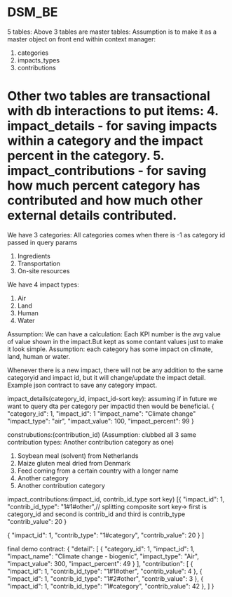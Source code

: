 # DSM_BE
5 tables:
Above 3 tables are master tables: Assumption is to make it as a master object on front end within context manager:
1. categories
2. impacts_types
3. contributions

Other two tables are transactional with db interactions to put items:
4. impact_details - for saving impacts within a category and the impact percent in the category.
5. impact_contributions - for saving how much percent category has contributed and how much other external details contributed.
==================================================================================================================================

We have 3 categories: 
All categories comes when there is -1 as category id passed in query params
1. Ingredients
2. Transportation
3. On-site resources

We have 4 impact types:
1. Air
2. Land
3. Human
4. Water

Assumption: We can have a calculation: Each KPI number is the avg value of value shown in the impact.But kept as some contant values just to make it look simple.
Assumption: each category has some impact on climate, land, human or water.

Whenever there is a new impact, there will not be any addition to the same categoryid and impact id, but it will change/update the impact detail.
Example json contract to save any category impact.

impact_details(category_id, impact_id-sort key): assuming if in future we want to query dta per category per impactid then would be beneficial.
{
"category_id": 1,
"impact_id": 1
"impact_name": "Climate change"
"impact_type": "air",
"impact_value": 100,
"impact_percent": 99
}

construbutions:(contribution_id) (Assumption: clubbed all 3 same contribution types: Another contribution category as one)
1. Soybean meal (solvent) from Netherlands
2. Maize gluten meal dried from Denmark
3. Feed coming from a certain country with a longer name
4. Another category
5. Another contribution category


impact_contributions:(impact_id, contrib_id_type sort key)
[{
"impact_id": 1,
"contrib_id_type": "1#1#other",// splitting composite sort key-> first is category_id and second is contrib_id and third is contrib_type
"contrib_value": 20
}

{
"impact_id": 1,
"contrib_type": "1#category",
"contrib_value": 20
}
]


final demo contract:
{
    "detail": [
        {
            "category_id": 1,
            "impact_id": 1,
            "impact_name": "Climate change - biogenic",
            "impact_type": "Air",
            "impact_value": 300,
            "impact_percent": 49
        }
    ],
    "contribution": [
         {
            "impact_id": 1,
            "contrib_id_type": "1#1#other",
            "contrib_value": 4
        },
		{
            "impact_id": 1,
            "contrib_id_type": "1#2#other",
            "contrib_value": 3
        },
		{
            "impact_id": 1,
            "contrib_id_type": "1#category",
            "contrib_value": 42
        },
    ]
}